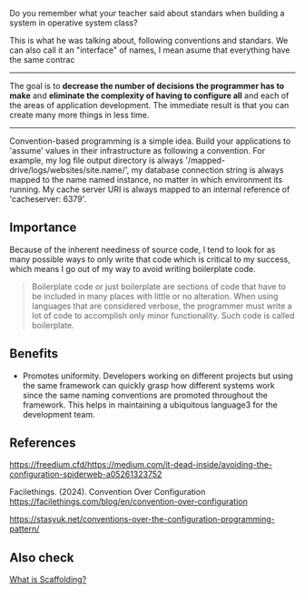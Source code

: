 Do you remember what your teacher said about standars when building a system in operative
system class?

This is what he was talking about, following conventions and standars. We can also 
call it an "interface" of names, I mean asume that everything have the same contrac 

------

The goal is to **decrease the number of decisions the programmer has to make** and **eliminate the complexity of having to configure all** and each of the areas of application development. The immediate result is that you can create many more things in less time.

-----

Convention-based programming is a simple idea. Build your applications to 'assume' values in their infrastructure as following a convention. For example, my log file output directory is always '/mapped-drive/logs/websites/site.name/', my database connection string is always mapped to the name named instance, no matter in which environment its running. My cache server URI is always mapped to an internal reference of 'cacheserver: 6379'.

## Importance
Because of the inherent neediness of source code, I tend to look for as many possible ways to only write that code which is critical to my success, which means I go out of my way to avoid writing boilerplate code.

  >Boilerplate code or just boilerplate are sections of code that have to be included in many places with little or no alteration. When using languages that are considered verbose, the programmer must write a lot of code to accomplish only minor functionality. Such code is called boilerplate.

## Benefits

* Promotes uniformity. Developers working on different projects but using the same framework can quickly grasp how different systems work since the same naming conventions are promoted throughout the framework. This helps in maintaining a ubiquitous language3 for the development team.

## References
https://freedium.cfd/https://medium.com/it-dead-inside/avoiding-the-configuration-spiderweb-a05261323752

Facilethings. (2024). Convention Over Configuration
  https://facilethings.com/blog/en/convention-over-configuration

https://stasyuk.net/conventions-over-the-configuration-programming-pattern/

## Also check
[What is Scaffolding?](Importance%20of%20scaffolding.md)